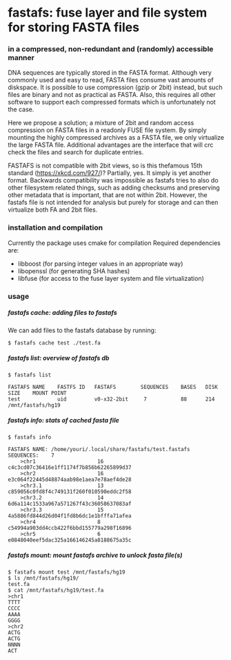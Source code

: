 # fastafs: fuse layer and file system for storing FASTA files
### in a compressed, non-redundant and (randomly) accessible manner

DNA sequences are typically stored in the FASTA format. Although very commonly used and easy to read, FASTA files consume vast amounts of diskspace. It is possible to use compression (gzip or 2bit) instead, but such files are binary and not as practical as FASTA. Also, this requires all other software to support each compressed formats which is unfortunately not the case.

Here we propose a solution; a mixture of 2bit and random access compression on FASTA files in a readonly FUSE file system. By simply mounting the highly compressed archives as a FASTA file, we only virtualize the large FASTA file. Additional advantages are the interface that will crc check the files and search for duplicate entries.

FASTAFS is not compatible with 2bit views, so is this thefamous 15th standard (<https://xkcd.com/927/>)?
Partially, yes. It simply is yet another format. 
Backwards compatibility was impossible as fastafs tries to also do other filesystem related things, such as adding checksums and preserving other metadata that is important, that are not within 2bit.
However, the fastafs file is not intended for analysis but purely for storage and can then virtualize both FA and 2bit files.

### installation and compilation ###

Currently the package uses cmake for compilation
Required dependencies are:

 - libboost (for parsing integer values in an appropriate way)
 - libopenssl (for generating SHA hashes)
 - libfuse (for access to the fuse layer system and file virtualization)

### usage ###
##### fastafs cache: adding files to fastafs
We can add files to the fastafs database by running:
```
$ fastafs cache test ./test.fa
```

##### fastafs list: overview of fastafs db #####
```
$ fastafs list

FASTAFS NAME    FASTFS ID   FASTAFS        SEQUENCES    BASES   DISK SIZE    MOUNT POINT
test            uid         v0-x32-2bit     7           88      214          /mnt/fastafs/hg19
```

##### fastafs info: stats of cached fasta file #####
```
$ fastafs info

FASTAFS NAME: /home/youri/.local/share/fastafs/test.fastafs
SEQUENCES:    7
    >chr1                    16          c4c3cd07c36416e1ff1174f7b856b62265899d37
    >chr2                    16          e3c064f22445d48874aab98e1aea7e78aef4de28
    >chr3.1                  13          c859056c0fd8f4c749131f260f010590eddc2f58
    >chr3.2                  14          6d6a114c1533a967a571267f43c36058637083af
    >chr3.3                  15          4a5886fd844d26d04f1fd8b6dc1e1bfffa71afea
    >chr4                    8           c54994a903dd4ccb422f6bbd155779a298f16896
    >chr5                    6           e0848040eef5dac325a166146245a8188675a35c
```

##### fastafs mount: mount fastafs archive to unlock fasta file(s)
```
$ fastafs mount test /mnt/fastafs/hg19
$ ls /mnt/fastafs/hg19/
test.fa
$ cat /mnt/fastafs/hg19/test.fa
>chr1
TTTT
CCCC
AAAA
GGGG
>chr2
ACTG
ACTG
NNNN
ACT
```

